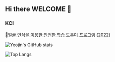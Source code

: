 ## Hi there WELCOME 👋

<!--
**Kwonyeojiny/Kwonyeojiny** is a ✨ _special_ ✨ repository because its `README.md` (this file) appears on your GitHub profile.

Here are some ideas to get you started:

- 🔭 I’m currently working on ...
- 🌱 I’m currently learning ...
- 👯 I’m looking to collaborate on ...
- 🤔 I’m looking for help with ...
- 💬 Ask me about ...
- 📫 How to reach me: ...
- 😄 Pronouns: ...
- ⚡ Fun fact: ...
-->

### KCI
[📄얼굴 인식을 이용한 안전한 학습 도우미 프로그램](https://www.dbpia.co.kr/journal/articleDetail?nodeId=NODE11123680) (2022)  

![Yeojin's GitHub stats](https://github-readme-stats.vercel.app/api?username=Kwonyeojiny&show_icons=true&theme=graywhite)

![Top Langs](https://github-readme-stats.vercel.app/api/top-langs/?username=Kwonyeojiny&layout=compact)
